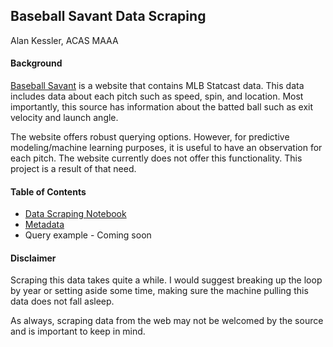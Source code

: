 ## Baseball Savant Data Scraping
Alan Kessler, ACAS MAAA 

#### Background

[Baseball Savant](https://baseballsavant.mlb.com) is a website that contains MLB Statcast data. This data includes data about each pitch such as speed, spin, and location. Most importantly, this source has information about the batted ball such as exit velocity and launch angle. 

The website offers robust querying options. However, for predictive modeling/machine learning purposes, it is useful to have an observation for each pitch. The website currently does not offer this functionality. This project is a result of that need. 

#### Table of Contents

- [Data Scraping Notebook](scraper.ipynb)
- [Metadata](metadata.md)
- Query example - Coming soon

#### Disclaimer

Scraping this data takes quite a while. I would suggest breaking up the loop by year or setting aside some time, making sure the machine pulling this data does not fall asleep. 

As always, scraping data from the web may not be welcomed by the source and is important to keep in mind. 